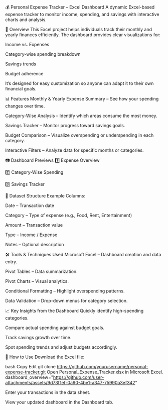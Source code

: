 💰 Personal Expense Tracker – Excel Dashboard
A dynamic Excel-based expense tracker to monitor income, spending, and savings with interactive charts and analysis.

📌 Overview
This Excel project helps individuals track their monthly and yearly finances efficiently. The dashboard provides clear visualizations for:

Income vs. Expenses

Category-wise spending breakdown

Savings trends

Budget adherence

It’s designed for easy customization so anyone can adapt it to their own financial goals.

📊 Features
Monthly & Yearly Expense Summary – See how your spending changes over time.

Category-Wise Analysis – Identify which areas consume the most money.

Savings Tracker – Monitor progress toward savings goals.

Budget Comparison – Visualize overspending or underspending in each category.

Interactive Filters – Analyze data for specific months or categories.

📷 Dashboard Previews
1️⃣ Expense Overview

2️⃣ Category-Wise Spending

3️⃣ Savings Tracker

📂 Dataset Structure
Example Columns:

Date – Transaction date

Category – Type of expense (e.g., Food, Rent, Entertainment)

Amount – Transaction value

Type – Income / Expense

Notes – Optional description

🛠️ Tools & Techniques Used
Microsoft Excel – Dashboard creation and data entry.

Pivot Tables – Data summarization.

Pivot Charts – Visual analytics.

Conditional Formatting – Highlight overspending patterns.

Data Validation – Drop-down menus for category selection.

📈 Key Insights from the Dashboard
Quickly identify high-spending categories.

Compare actual spending against budget goals.

Track savings growth over time.

Spot spending trends and adjust budgets accordingly.

🚀 How to Use
Download the Excel file:

bash
Copy
Edit
git clone https://github.com/yourusername/personal-expense-tracker.git
Open Personal_Expense_Tracker.xlsx in Microsoft Excel.
dashboard_overview="https://github.com/user-attachments/assets/9d73f1ef-0a90-4be1-a347-75990a3ef342" 


Enter your transactions in the data sheet.

View your updated dashboard in the Dashboard tab.

